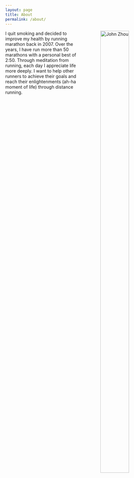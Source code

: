 ```yaml
---
layout: page
title: About
permalink: /about/
---
```

<div style="float: left; width: 50%;">
I quit smoking and decided to improve my health by running marathon back in 2007.  Over the years, I have run more than 50 marathons with a personal best of 2:50. Through meditation from running, each day I appreciate life more deeply. I want to help other runners to achieve their goals and reach their enlightenments (ah-ha moment of life) through distance running.
</div>
<div style="float: left; width: 50%;">
<img src="/pictures/John.jpeg" alt="John Zhou"  style=" display: block; margin-left: auto; margin-right: auto; width: 60%;"/> 
</div>
